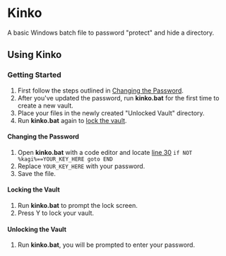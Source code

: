 # Kinko
A basic Windows batch file to password "protect" and hide a directory.

## Using Kinko
### Getting Started
1. First follow the steps outlined in [Changing the Password](https://github.com/Tressley/kinko#changing-the-password).
1. After you've updated the password, run **kinko.bat** for the first time to create a new vault.
1. Place your files in the newly created "Unlocked Vault" directory.
1. Run **kinko.bat** again to [lock the vault](https://github.com/Tressley/kinko#locking-the-vault).

#### Changing the Password
1. Open **kinko.bat** with a code editor and locate [line 30](https://github.com/Tressley/kinko/blob/3d620c5b97a202e96f6dce9fac7ccf9b660d495d/kinko.bat#L30) `if NOT %kagi%==YOUR_KEY_HERE goto END`
1. Replace `YOUR_KEY_HERE` with your password.
1. Save the file.

#### Locking the Vault
1. Run **kinko.bat** to prompt the lock screen.
1. Press Y to lock your vault.

#### Unlocking the Vault
1. Run **kinko.bat**, you will be prompted to enter your password.
